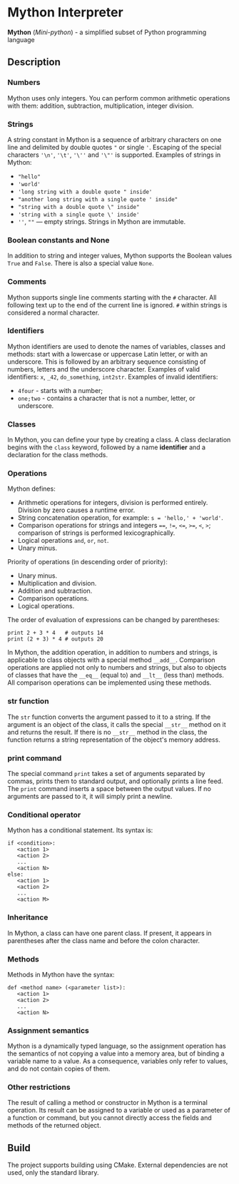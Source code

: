 # Mython Interpreter
**Mython** (*Mini-python*) - a simplified subset of Python programming language

## Description
### Numbers
Mython uses only integers. You can perform common arithmetic operations with them: addition, subtraction, multiplication, integer division.
### Strings
A string constant in Mython is a sequence of arbitrary characters on one line and delimited by double quotes ```"``` or single ```'```. Escaping of the special characters ```'\n'```, ```'\t'```, ```'\''``` and ```'\"'``` is supported. Examples of strings in Mython:
- ```"hello"```
- ```'world'```
- ```'long string with a double quote " inside'```
- ```"another long string with a single quote ' inside"```
- ```"string with a double quote \" inside"```
- ```'string with a single quote \' inside'```
- ```''```, ```""``` — empty strings.
Strings in Mython are immutable.
### Boolean constants and None
In addition to string and integer values, Mython supports the Boolean values ```True``` and ```False```. There is also a special value ```None```.
### Comments
Mython supports single line comments starting with the ```#``` character. All following text up to the end of the current line is ignored. ```#``` within strings is considered a normal character.
### Identifiers
Mython identifiers are used to denote the names of variables, classes and methods: start with a lowercase or uppercase Latin letter, or with an underscore. This is followed by an arbitrary sequence consisting of numbers, letters and the underscore character.
Examples of valid identifiers: ```x```, ```_42```, ```do_something```, ```int2str```.
Examples of invalid identifiers:
- ```4four``` - starts with a number;
- ```one;two``` - contains a character that is not a number, letter, or underscore.
### Classes
In Mython, you can define your type by creating a class. A class declaration begins with the ```class``` keyword, followed by a name **identifier** and a declaration for the class methods.
### Operations
Mython defines:
- Arithmetic operations for integers, division is performed entirely. Division by zero causes a runtime error.
- String concatenation operation, for example: ```s = 'hello,' + 'world'```.
- Comparison operations for strings and integers ```==```, ```!=```, ```<=```, ```>=```, ```<```, ```>```; comparison of strings is performed lexicographically.
- Logical operations ```and```, ```or```, ```not```.
- Unary minus.

Priority of operations (in descending order of priority):
- Unary minus.
- Multiplication and division.
- Addition and subtraction.
- Comparison operations.
- Logical operations.

The order of evaluation of expressions can be changed by parentheses: 
```
print 2 + 3 * 4   # outputs 14
print (2 + 3) * 4 # outputs 20
```
In Mython, the addition operation, in addition to numbers and strings, is applicable to class objects with a special method ```__add__```.
Comparison operations are applied not only to numbers and strings, but also to objects of classes that have the ```__eq__``` (equal to) and ```__lt__``` (less than) methods. All comparison operations can be implemented using these methods.
### str function
The ```str``` function converts the argument passed to it to a string. If the argument is an object of the class, it calls the special ```__str__``` method on it and returns the result. If there is no ```__str__``` method in the class, the function returns a string representation of the object's memory address.
### print command
The special command ```print``` takes a set of arguments separated by commas, prints them to standard output, and optionally prints a line feed. The ```print``` command inserts a space between the output values. If no arguments are passed to it, it will simply print a newline.
### Conditional operator
Mython has a conditional statement. Its syntax is:
```
if <condition>:
   <action 1>
   <action 2>
   ...
   <action N>
else:
   <action 1>
   <action 2>
   ...
   <action M> 
```
### Inheritance
In Mython, a class can have one parent class. If present, it appears in parentheses after the class name and before the colon character.
### Methods
Methods in Mython have the syntax:
```
def <method name> (<parameter list>):
   <action 1>
   <action 2>
   ...
   <action N> 
```
### Assignment semantics
Mython is a dynamically typed language, so the assignment operation has the semantics of not copying a value into a memory area, but of binding a variable name to a value. As a consequence, variables only refer to values, and do not contain copies of them.
### Other restrictions
The result of calling a method or constructor in Mython is a terminal operation. Its result can be assigned to a variable or used as a parameter of a function or command, but you cannot directly access the fields and methods of the returned object.

## Build
The project supports building using CMake. External dependencies are not used, only the standard library.
